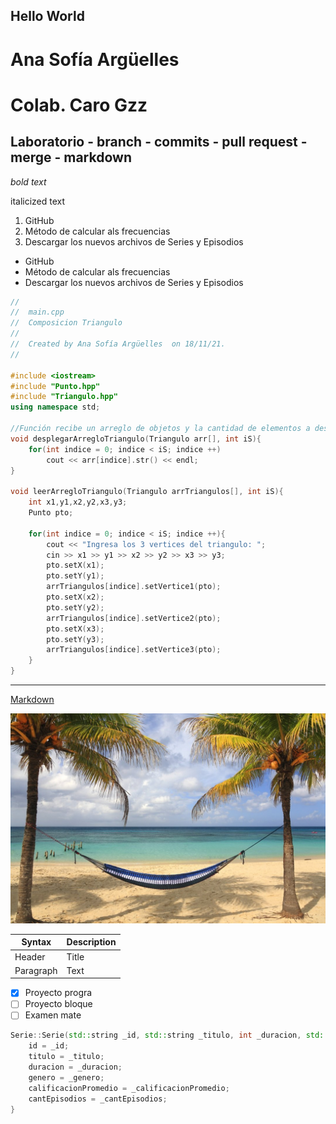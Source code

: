 ## Hello World
# Ana Sofía Argüelles 
# Colab. Caro Gzz 
## Laboratorio - branch - commits  - pull request - merge - markdown


*bold text*

italicized text

1. GitHub
2. Método de calcular als frecuencias
3. Descargar los nuevos archivos de Series y Episodios

- GitHub
- Método de calcular als frecuencias
- Descargar los nuevos archivos de Series y Episodios

````c++
//
//  main.cpp
//  Composicion Triangulo
//
//  Created by Ana Sofía Argüelles  on 18/11/21.
//

#include <iostream>
#include "Punto.hpp"
#include "Triangulo.hpp"
using namespace std;

//Función recibe un arreglo de objetos y la cantidad de elementos a desplegar
void desplegarArregloTriangulo(Triangulo arr[], int iS){
    for(int indice = 0; indice < iS; indice ++)
        cout << arr[indice].str() << endl;
}

void leerArregloTriangulo(Triangulo arrTriangulos[], int iS){
    int x1,y1,x2,y2,x3,y3;
    Punto pto;
    
    for(int indice = 0; indice < iS; indice ++){
        cout << "Ingresa los 3 vertices del triangulo: ";
        cin >> x1 >> y1 >> x2 >> y2 >> x3 >> y3;
        pto.setX(x1);
        pto.setY(y1);
        arrTriangulos[indice].setVertice1(pto);
        pto.setX(x2);
        pto.setY(y2);
        arrTriangulos[indice].setVertice2(pto);
        pto.setX(x3);
        pto.setY(y3);
        arrTriangulos[indice].setVertice3(pto);
    }
}

````
  
  
----
  
[Markdown](https://www.markdownguide.org/cheat-sheet/)
  
![Foto de playita](playa.jpg)
  
  
  
| Syntax | Description |
| ----------- | ----------- |
| Header | Title |
| Paragraph | Text |

- [x] Proyecto progra
- [ ] Proyecto bloque
- [ ] Examen mate

```` c++
Serie::Serie(std::string _id, std::string _titulo, int _duracion, std::string _genero, double _calificacionPromedio, int _cantEpisodios){
    id = _id;
    titulo = _titulo;
    duracion = _duracion;
    genero = _genero;
    calificacionPromedio = _calificacionPromedio;
    cantEpisodios = _cantEpisodios;
}
````
